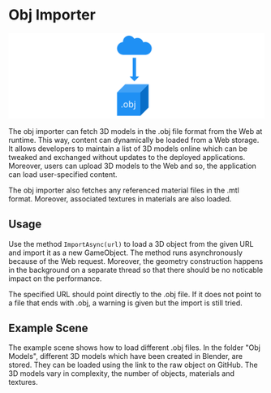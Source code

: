 # Obj Importer

![Obj Importer](../resources/Logos/ObjImporter.svg)

The obj importer can fetch 3D models in the .obj file format from the Web at runtime.
This way, content can dynamically be loaded from a Web storage.
It allows developers to maintain a list of 3D models online which can be tweaked and exchanged without updates to the deployed applications.
Moreover, users can upload 3D models to the Web and so, the application can load user-specified content.

The obj importer also fetches any referenced material files in the .mtl format.
Moreover, associated textures in materials are also loaded.

## Usage

Use the method `ImportAsync(url)` to load a 3D object from the given URL and import it as a new GameObject.
The method runs asynchronously because of the Web request.
Moreover, the geometry construction happens in the background on a separate thread so that there should be no noticable impact on the performance.

The specified URL should point directly to the .obj file.
If it does not point to a file that ends with .obj, a warning is given but the import is still tried.

## Example Scene
The example scene shows how to load different .obj files.
In the folder "Obj Models", different 3D models which have been created in Blender, are stored.
They can be loaded using the link to the raw object on GitHub.
The 3D models vary in complexity, the number of objects, materials and textures.